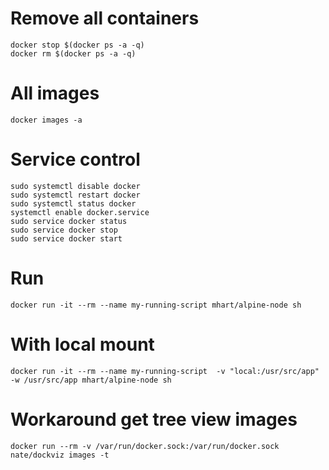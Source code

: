# Remove all containers

```
docker stop $(docker ps -a -q)
docker rm $(docker ps -a -q)
```

# All images

```
docker images -a
```

# Service control

```
sudo systemctl disable docker
sudo systemctl restart docker
sudo systemctl status docker 
systemctl enable docker.service
sudo service docker status
sudo service docker stop
sudo service docker start
```

# Run

```
docker run -it --rm --name my-running-script mhart/alpine-node sh
```

# With local mount

```
docker run -it --rm --name my-running-script  -v "local:/usr/src/app" -w /usr/src/app mhart/alpine-node sh
```

# Workaround get tree view images

```
docker run --rm -v /var/run/docker.sock:/var/run/docker.sock nate/dockviz images -t
```